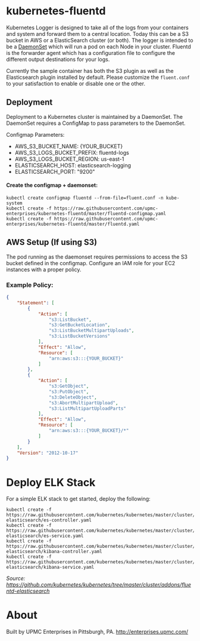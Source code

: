 # kubernetes-fluentd

Kubernetes Logger is designed to take all of the logs from your containers and system and forward them to a central location. Today this can be a S3 bucket in AWS or a ElasticSearch cluster (or both). The logger is intended to be a [DaemonSet](https://kubernetes.io/docs/concepts/workloads/controllers/daemonset/) which will run a pod on each Node in your cluster. Fluentd is the forwarder agent which has a configuration file to configure the different output destinations for your logs. 

Currently the sample container has both the S3 plugin as well as the Elasticsearch plugin installed by default. Please customize the `fluent.conf` to your satisfaction to enable or disable one or the other. 

## Deployment

Deployment to a Kubernetes cluster is maintained by a DaemonSet. The DaemonSet requires a ConfigMap to pass parameters to the DaemonSet. 

Configmap Parameters:
- AWS_S3_BUCKET_NAME: {YOUR_BUCKET}
- AWS_S3_LOGS_BUCKET_PREFIX: fluentd-logs
- AWS_S3_LOGS_BUCKET_REGION: us-east-1
- ELASTICSEARCH_HOST: elasticsearch-logging
- ELASTICSEARCH_PORT: "9200"

#### Create the configmap + daemonset:
```
kubectl create configmap fluentd --from-file=fluent.conf -n kube-system
kubectl create -f https://raw.githubusercontent.com/upmc-enterprises/kubernetes-fluentd/master/fluentd-configmap.yaml
kubectl create -f https://raw.githubusercontent.com/upmc-enterprises/kubernetes-fluentd/master/fluentd.yaml
```

## AWS Setup (If using S3)

The pod running as the daemonset requires permissions to access the S3 bucket defined in the configmap. Configure an IAM role for your EC2 instances with a proper policy. 

### Example Policy:
```json
{
    "Statement": [
        {
            "Action": [
                "s3:ListBucket",
                "s3:GetBucketLocation",
                "s3:ListBucketMultipartUploads",
                "s3:ListBucketVersions"
            ],
            "Effect": "Allow",
            "Resource": [
                "arn:aws:s3:::{YOUR_BUCKET}"
            ]
        },
        {
            "Action": [
                "s3:GetObject",
                "s3:PutObject",
                "s3:DeleteObject",
                "s3:AbortMultipartUpload",
                "s3:ListMultipartUploadParts"
            ],
            "Effect": "Allow",
            "Resource": [
                "arn:aws:s3:::{YOUR_BUCKET}/*"
            ]
        }
    ],
    "Version": "2012-10-17"
}
```

# Deploy ELK Stack

For a simple ELK stack to get started, deploy the following:

```
kubectl create -f https://raw.githubusercontent.com/kubernetes/kubernetes/master/cluster/addons/fluentd-elasticsearch/es-controller.yaml
kubectl create -f https://raw.githubusercontent.com/kubernetes/kubernetes/master/cluster/addons/fluentd-elasticsearch/es-service.yaml
kubectl create -f https://raw.githubusercontent.com/kubernetes/kubernetes/master/cluster/addons/fluentd-elasticsearch/kibana-controller.yaml
kubectl create -f https://raw.githubusercontent.com/kubernetes/kubernetes/master/cluster/addons/fluentd-elasticsearch/kibana-service.yaml
```
_Source: https://github.com/kubernetes/kubernetes/tree/master/cluster/addons/fluentd-elasticsearch_

# About

Built by UPMC Enterprises in Pittsburgh, PA. http://enterprises.upmc.com/